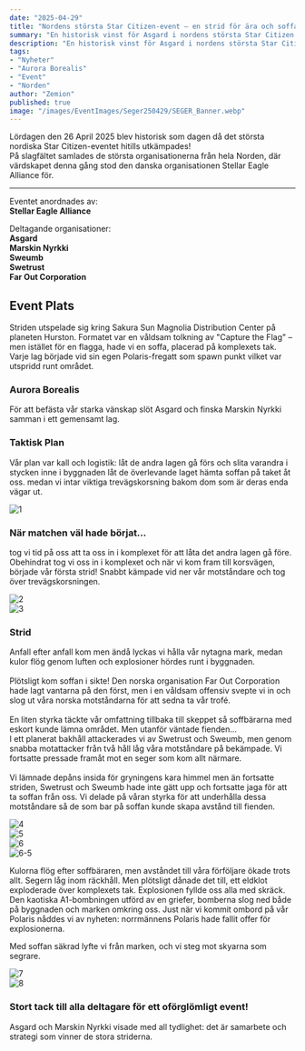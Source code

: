 ```yaml
---
date: "2025-04-29"
title: "Nordens största Star Citizen-event – en strid för ära och soffa!"
summary: "En historisk vinst för Asgard i nordens största Star Citizen match hitills utkämpades!"
description: "En historisk vinst för Asgard i nordens största Star Citizen match hitills utkämpades!"
tags:
- "Nyheter"
- "Aurora Borealis"
- "Event"
- "Norden"
author: "Zemion"
published: true
image: "/images/EventImages/Seger250429/SEGER_Banner.webp"
---
```


Lördagen den 26 April 2025 blev historisk som dagen då det största nordiska Star Citizen-eventet hitills utkämpades!<br>
På slagfältet samlades de största organisationerna från hela Norden, där värdskapet denna gång stod den danska organisationen Stellar Eagle Alliance för.<br>

---

Eventet anordnades av: <br>
**Stellar Eagle Alliance** <br>

Deltagande organisationer: <br>
**Asgard** <br>
**Marskin Nyrkki** <br>
**Sweumb** <br>
**Swetrust** <br>
**Far Out Corporation** <br>

## Event Plats
Striden utspelade sig kring Sakura Sun Magnolia Distribution Center på planeten Hurston.
Formatet var en våldsam tolkning av "Capture the Flag" – men istället för en flagga, hade vi en soffa, placerad på komplexets tak.
Varje lag började vid sin egen Polaris-fregatt som spawn punkt vilket var utspridd runt området.

### Aurora Borealis
För att befästa vår starka vänskap slöt Asgard och finska Marskin Nyrkki samman i ett gemensamt lag.

### Taktisk Plan
Vår plan var kall och logistik: låt de andra lagen gå förs och slita varandra i stycken inne i byggnaden låt de överlevande laget hämta soffan på taket åt oss. medan vi intar viktiga trevägskorsning bakom dom som är deras enda vägar ut.

![1](/images/EventImages/Seger250429/SEGER_1.webp) 

### När matchen väl hade börjat...
tog vi tid på oss att ta oss in i komplexet för att låta det andra lagen gå före. 
Obehindrat tog vi oss in i komplexet och när vi kom fram till korsvägen, började vår första strid! Snabbt kämpade vid ner vår motståndare och tog över trevägskorsningen.

![2](/images/EventImages/Seger250429/SEGER_2.webp) <br>
![3](/images/EventImages/Seger250429/SEGER_3.webp) <br>

### Strid
Anfall efter anfall kom men ändå lyckas vi hålla vår nytagna mark, medan kulor flög genom luften och explosioner hördes runt i byggnaden. <br><br>
Plötsligt kom soffan i sikte!
Den norska organisation Far Out Corporation hade lagt vantarna på den först, men i en våldsam offensiv svepte vi in och slog ut våra norska motståndarna för att sedna ta vår trofé. <br><br>
En liten styrka täckte vår omfattning tillbaka till skeppet så soffbärarna med eskort kunde lämna området.
Men utanför väntade fienden... <br>
I ett planerat bakhåll attackerades vi av Swetrust och Sweumb, men genom snabba motattacker från två håll låg våra motståndare på bekämpade. Vi fortsatte pressade framåt mot en seger som kom allt närmare. <br><br>
Vi lämnade depåns insida för gryningens kara himmel men än fortsatte striden, Swetrust och Sweumb hade inte gätt upp och fortsatte jaga för att ta soffan från oss. Vi delade på våran styrka för att underhålla dessa motståndare så de som bar på soffan kunde skapa avstånd till fienden.

![4](/images/EventImages/Seger250429/SEGER_4.webp) <br>
![5](/images/EventImages/Seger250429/SEGER_5.webp) <br>
![6](/images/EventImages/Seger250429/SEGER_6.webp) <br>
![6-5](/images/EventImages/Seger250429/SEGER_6-5.webp) <br>

Kulorna flög efter soffbäraren, men avståndet till våra förföljare ökade trots allt. Segern låg inom räckhåll. Men plötsligt dånade det till, ett eldklot exploderade över komplexets tak. Explosionen fyllde oss alla med skräck. Den kaotiska A1-bombningen utförd av en griefer, bomberna slog ned både på byggnaden och marken omkring oss. Just när vi kommit ombord på vår Polaris nåddes vi av nyheten: norrmännens Polaris hade fallit offer för explosionerna.

Med soffan säkrad lyfte vi från marken, och vi steg mot skyarna som segrare.

![7](/images/EventImages/Seger250429/SEGER_7.webp) <br>
![8](/images/EventImages/Seger250429/SEGER_8.webp)

### Stort tack till alla deltagare för ett oförglömligt event!
Asgard och Marskin Nyrkki visade med all tydlighet: det är samarbete och strategi som vinner de stora striderna.